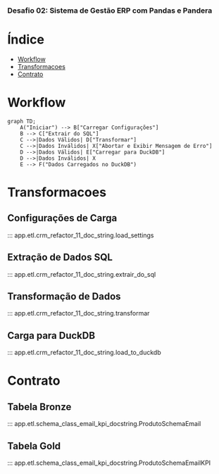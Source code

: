 ### Desafio 02: Sistema de Gestão ERP com Pandas e Pandera

# Índice

- [Workflow](#workflow)
- [Transformacoes](#transformacoes)
- [Contrato](#contrato)

# Workflow

```mermaid
graph TD;
    A("Iniciar") --> B["Carregar Configurações"]
    B --> C["Extrair do SQL"]
    C -->|Dados Válidos| D["Transformar"]
    C -->|Dados Inválidos| X["Abortar e Exibir Mensagem de Erro"]
    D -->|Dados Válidos| E["Carregar para DuckDB"]
    D -->|Dados Inválidos| X
    E --> F("Dados Carregados no DuckDB")

```

# Transformacoes

## Configurações de Carga

::: app.etl.crm_refactor_11_doc_string.load_settings

## Extração de Dados SQL

::: app.etl.crm_refactor_11_doc_string.extrair_do_sql

## Transformação de Dados

::: app.etl.crm_refactor_11_doc_string.transformar

## Carga para DuckDB

::: app.etl.crm_refactor_11_doc_string.load_to_duckdb

# Contrato

## Tabela Bronze

::: app.etl.schema_class_email_kpi_docstring.ProdutoSchemaEmail

## Tabela Gold

::: app.etl.schema_class_email_kpi_docstring.ProdutoSchemaEmailKPI
